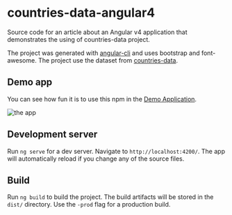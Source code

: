 # countries-data-angular4
Source code for an article about an Angular v4 application that demonstrates the using of countries-data project.

The project was generated with [angular-cli](https://github.com/angular/angular-cli) and uses bootstrap and font-awesome.
The project use the dataset from [countries-data](https://github.com/dormd/countries-data).

## Demo app
You can see how fun it is to use this npm in the [Demo Application](https://dormd.github.io/countries-data-angular4). 

![the app](https://cdn-images-1.medium.com/max/1000/1*RJ-r_WLNC7KWLTCllbPaew.png)

## Development server

Run `ng serve` for a dev server. Navigate to `http://localhost:4200/`. The app will automatically reload if you change any of the source files.

## Build

Run `ng build` to build the project. The build artifacts will be stored in the `dist/` directory. Use the `-prod` flag for a production build.
